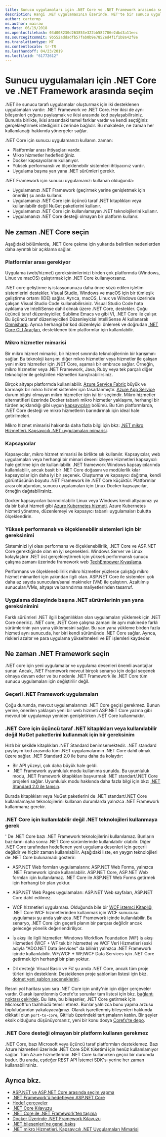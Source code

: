 ```yaml
---
title: Sunucu uygulamaları için .NET Core ve .NET Framework arasında seçin
description: Hangi .NET uygulamasının üzerinde. NET'te bir sunucu uygulaması derlerken, dikkate almanız gereken bir kılavuz.
author: cartermp
ms.author: mairaw
ms.date: 06/19/2018
ms.openlocfilehash: 03d008230d263853e322bb582706e2dbd3a11eec
ms.sourcegitcommit: 9b552addadfb57fab0b9e7852ed4f1f1b8a42f8e
ms.translationtype: MT
ms.contentlocale: tr-TR
ms.lasthandoff: 04/23/2019
ms.locfileid: "61772612"
---
```

# <a name="choosing-between-net-core-and-net-framework-for-server-apps"></a>Sunucu uygulamaları için .NET Core ve .NET Framework arasında seçim

.NET ile sunucu tarafı uygulamalar oluşturmak için iki desteklenen uygulamaları vardır: .NET Framework ve .NET Core. Her ikisi de aynı bileşenleri çoğunu paylaşmak ve ikisi arasında kod paylaşabilirsiniz. Bununla birlikte, ikisi arasındaki temel farklar vardır ve kendi seçtiğiniz gerçekleştirmek istediğiniz üzerinde bağlıdır.  Bu makalede, ne zaman her kullanılacağı hakkında yönergeler sağlar.

.NET Core için sunucu uygulamanızı kullanın. zaman:

* Platformlar arası ihtiyaçları vardır.
* Mikro hizmetler hedeflediğiniz.
* Docker kapsayıcılarını kullanıyor.
* Yüksek performanslı ve ölçeklenebilir sistemleri ihtiyacınız vardır.
* Uygulama başına yan yana .NET sürümleri gerekir.

.NET Framework için sunucu uygulamanızı kullanan olduğunda:

* Uygulamanızı .NET Framework (geçirmek yerine genişletmek için önerilir) şu anda kullanır.
* Uygulamanızı .NET Core için üçüncü taraf .NET kitaplıkları veya kullanılabilir değil NuGet paketlerini kullanır.
* Uygulamanızı .NET Core için kullanılamayan .NET teknolojilerini kullanır.
* Uygulamanızı .NET Core desteği olmayan bir platform kullanır.

## <a name="when-to-choose-net-core"></a>Ne zaman .NET Core seçin

Aşağıdaki bölümlerde, .NET Core çekme için yukarıda belirtilen nedenlerden daha ayrıntılı bir açıklama sağlar.

### <a name="cross-platform-needs"></a>Platformlar arası gerekiyor

Uygulama (web/hizmet) gereksinimlerinizi birden çok platformda (Windows, Linux ve macOS) çalıştırmak için .NET Core kullanıyorsanız.

.NET core geliştirme iş istasyonunuzu daha önce sözü edilen işletim sistemlerini destekler. Visual Studio, Windows ve macOS için bir tümleşik geliştirme ortamı (IDE) sağlar. Ayrıca, macOS, Linux ve Windows üzerinde çalışan Visual Studio Code kullanabilirsiniz. Visual Studio Code hata ayıklama ve IntelliSense dahil olmak üzere .NET Core, destekler. Çoğu üçüncü taraf düzenleyiciler, Sublime Emacs ve gibi VI, .NET Core ile çalışır. Bu üçüncü taraf düzenleyicileri Düzenleyicisi IntelliSense Al kullanarak [Omnisharp](https://www.omnisharp.net/). Ayrıca herhangi bir kod düzenleyici önlemek ve doğrudan [.NET Core CLI Araçları](../core/tools/index.md), desteklenen tüm platformlar için kullanılabilir.

### <a name="microservices-architecture"></a>Mikro hizmetler mimarisi

Bir mikro hizmet mimarisi, bir hizmet sınırında teknolojilerinin bir karışımını sağlar. Bu teknoloji karışımı diğer mikro hizmetler veya hizmetler ile çalışan yeni mikro hizmetler için .NET Core, aşamalı bir embrace sağlar. Örneğin, mikro hizmetler veya .NET Framework, Java, Ruby veya tek parçalı diğer teknolojiler ile geliştirilen Hizmetleri karıştırabilirsiniz.

Birçok altyapı platformda kullanılabilir. [Azure Service Fabric](https://azure.microsoft.com/services/service-fabric/) büyük ve karmaşık bir mikro hizmet sistemler için tasarlanmıştır. [Azure App Service](https://azure.microsoft.com/services/app-service/) durum bilgisi olmayan mikro hizmetler için iyi bir seçimdir. Mikro hizmetler alternatifleri üzerinde Docker tabanlı mikro hizmetler yaklaşımı, herhangi bir türden açıklandığı gibi uygun [kapsayıcıları](#containers) bölümü. Bu tüm platformlarda, .NET Core desteği ve mikro hizmetlerin barındırmak için ideal hale getirilmeleri.

Mikro hizmet mimarisi hakkında daha fazla bilgi için bkz: [.NET mikro Hizmetleri. Kapsayıcılı .NET uygulamaları mimarisi](microservices-architecture/index.md).

### <a name="containers"></a>Kapsayıcılar

Kapsayıcılar, mikro hizmet mimarisi ile birlikte sık kullanılır. Kapsayıcılar, web uygulamaları veya herhangi bir mimari deseni izleyen Hizmetleri kapsayıcılı hale getirme için de kullanılabilir. .NET framework Windows kapsayıcılarında kullanılabilir, ancak basit bir .NET Core doğasını ve modülerlik kılar kapsayıcılar için daha iyi bir seçenek. Oluşturma ve kapsayıcı dağıtma, kendi görüntüsünün boyutu .NET Framework ile .NET Core küçüktür. Platformlar arası olduğundan, sunucu uygulamaları için Linux Docker kapsayıcılar, örneğin dağıtabilirsiniz.

Docker kapsayıcıları barındırılabilir Linux veya Windows kendi altyapınızı ya da bir bulut hizmeti gibi [Azure Kubernetes hizmeti](https://azure.microsoft.com/services/kubernetes-service/). Azure Kubernetes hizmeti yönetme, düzenlemeyi ve kapsayıcı tabanlı uygulamaları bulutta ölçeklendirin.

### <a name="a-need-for-high-performance-and-scalable-systems"></a>Yüksek performanslı ve ölçeklenebilir sistemleri için bir gereksinimi

Sisteminizi iyi olası performans ve ölçeklenebilirlik, .NET Core ve ASP.NET Core gerektiğinde olan en iyi seçenekleri. Windows Server ve Linux kolaylaştırır .NET üst gerçekleştirmek için yüksek performanslı sunucu çalışma zamanı üzerinde framework web [TechEmpower Kıyaslama](https://www.techempower.com/benchmarks/#hw=ph&test=plaintext).

Performans ve ölçeklenebilirlik mikro hizmetler yüzlerce çalıştığı mikro hizmet mimarileri için yakından ilgili olan. ASP.NET Core ile sistemleri çok daha az sayıda sunucuları/sanal makineler (VM) ile çalıştırın. Azaltılmış sunucuları/VMs, altyapı ve barındırma maliyetlerinden tasarruf.

### <a name="a-need-for-side-by-side-of-net-versions-per-application-level"></a>Uygulama düzeyinde başına .NET sürümlerinin yan yana gereksinimini

Farklı sürümleri .NET ilgili bağımlılıkları olan uygulamaları yüklemek için .NET Core öneririz. .NET core, .NET Core çalışma zamanı ile aynı makinede farklı sürümlerinin yan yana yüklemesini sağlar. Bu yan yana yükleme birden fazla hizmeti aynı sunucuda, her biri kendi sürümünde .NET Core sağlar. Ayrıca, riskleri azaltır ve para uygulama yükseltmeleri ve BT işlemleri kaydeder.

## <a name="when-to-choose-net-framework"></a>Ne zaman .NET Framework seçin

.NET core için yeni uygulamalar ve uygulama desenleri önemli avantajlar sunar. Ancak, .NET Framework mevcut birçok senaryo için doğal seçenek olmaya devam eder ve bu nedenle .NET Framework ile .NET Core tüm sunucu uygulamaları için değiştirilir değil.

### <a name="current-net-framework-applications"></a>Geçerli .NET Framework uygulamaları

Çoğu durumda, mevcut uygulamalarınızı .NET Core geçişi gerekmez. Bunun yerine, önerilen yaklaşım yeni bir web hizmeti ASP.NET Core yazma gibi mevcut bir uygulamayı yeniden genişletirken .NET Core kullanmaktır.

### <a name="a-need-to-use-third-party-net-libraries-or-nuget-packages-not-available-for-net-core"></a>.NET Core için üçüncü taraf .NET kitaplıkları veya kullanılabilir değil NuGet paketlerini kullanmak için bir gereksinim

Hızlı bir şekilde kitaplıkları .NET Standard benimsemektedir. .NET standard paylaşım kod arasında tüm .NET uygulamalarının .NET Core dahil olmak üzere sağlar. .NET Standard 2.0 ile bunu daha da kolaydır:

- Bir API yüzeyi, çok daha büyük hale geldi. 
- .NET Framework uyumluluk modu kullanıma sunuldu. Bu uyumluluk modu, .NET Framework kitaplıkları başvurmak .NET standart/.NET Core projeleri sağlar. Uyumluluk modu hakkında daha fazla bilgi için bkz: [.NET Standard 2.0 ile tanışın](https://devblogs.microsoft.com/dotnet/announcing-net-standard-2-0/).

Burada kitaplıkları veya NuGet paketlerini de .NET standart/.NET Core kullanılamayan teknolojilerini kullanan durumlarda yalnızca .NET Framework kullanmanız gerekir.

### <a name="a-need-to-use-net-technologies-not-available-for-net-core"></a>.NET Core için kullanılabilir değil .NET teknolojileri kullanmaya gerek

' De .NET Core bazı .NET Framework teknolojilerini kullanılamaz. Bunların bazılarını daha sonra .NET Core sürümlerinde kullanılabilir olabilir. Diğer .NET Core tarafından hedeflenen yeni uygulama desenleri için geçerli değildir ve hiçbir zaman kullanılabilir. Aşağıdaki liste, en yaygın teknolojileri de .NET Core bulunamadı gösterir:

* ASP.NET Web formları uygulamalarını: ASP.NET Web Forms, yalnızca .NET Framework içinde kullanılabilir. ASP.NET Core, ASP.NET Web formları için kullanılamaz. .NET Core ile ASP.NET Web Forms getirmek için herhangi bir plan yoktur.

* ASP.NET Web Pages uygulamaları: ASP.NET Web sayfaları, ASP.NET Core dahil edilmez. 

* WCF hizmetleri uygulaması. Olduğunda bile bir [WCF istemci Kitaplığı](https://github.com/dotnet/wcf) .NET Core WCF hizmetlerinden kullanmak için WCF sunucusu uygulaması şu anda yalnızca .NET Framework içinde kullanılabilir. Bu senaryo, .NET Core için geçerli planın bir parçası değildir ancak geleceğe yönelik değerlendiriliyor.

* İş akışı ile ilgili hizmetler: Windows Workflow Foundation (WF) iş akışı Hizmetleri (WCF + WF tek bir hizmette) ve WCF Veri Hizmetleri (eski adıyla "ADO.NET Data Services" da bilinir) yalnızca .NET Framework içinde kullanılabilir.  WF/WCF + WF/WCF Data Services için .NET Core getirmek için herhangi bir plan yoktur.

* Dil desteği: Visual Basic ve F# şu anda .NET Core, ancak tüm proje türleri için desteklenir. Desteklenen proje şablonları listesi için bkz. [dotnet yeni şablon seçeneklerini](../core/tools/dotnet-new.md#arguments).

Resmi yol haritası yanı sıra .NET Core için unity'nin için diğer çerçeveler vardır. Olarak işaretlenmiş Corefx'te sorunlar tam listesi için bkz. [bağlantı noktası çekirdek](https://github.com/dotnet/corefx/issues?q=is%3Aopen+is%3Aissue+label%3Aport-to-core). Bu liste, bu bileşenler, .NET Core getirmek için Microsoft'un taahhüdü temsil etmez. Bunlar yalnızca bunu yapma arzusu topluluğundan yakalayacağınızı. Olarak işaretlenmiş bileşenleri hakkında dikkatli olun `port-to-core`, GitHub üzerindeki tartışmaların katılın. Bir şeyler eksik olduğunu düşünüyorsanız, yeni bir konu dosya [Corefx'te depo](https://github.com/dotnet/corefx/issues/new).

### <a name="a-need-to-use-a-platform-that-doesnt-support-net-core"></a>.NET Core desteği olmayan bir platform kullanın gerekmez

.NET Core, bazı Microsoft veya üçüncü taraf platformları desteklemez. Bazı Azure hizmetleri üzerinde .NET Core SDK tüketimi için henüz kullanılamıyor sağlar. Tüm Azure hizmetlerinin .NET Core kullanırken geçici bir durumda budur. Bu arada, eşdeğer REST API İstemci SDK'sı yerine her zaman kullanabilirsiniz.

## <a name="see-also"></a>Ayrıca bkz.

- [ASP.NET ve ASP.NET Core arasında seçim yapma](/aspnet/core/choose-aspnet-framework)
- [.NET Framework'ü hedefleyen ASP.NET Core](/aspnet/core#aspnet-core-targeting-net-framework)
- [Hedef çerçeveler](frameworks.md)
- [.NET Core Kılavuzu](../core/index.md)
- [.NET Core ile .NET Framework'ten taşıma](../core/porting/index.md)
- [Docker Üzerinde .NET Framework Kılavuzu](../framework/docker/index.md)
- [.NET bileşenleri'ne genel bakış](components.md)
- [.NET mikro Hizmetleri. Kapsayıcılı .NET Uygulamaları Mimarisi](microservices-architecture/index.md)
